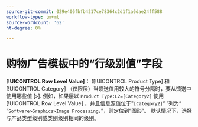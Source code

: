 ```yaml
---
source-git-commit: 029e406fbfb4217ce78364c2d1f1a6dae24ff588
workflow-type: tm+mt
source-wordcount: '62'
ht-degree: 0%

---
```

# 购物广告模板中的“行级别值”字段

**[!UICONTROL Row Level Value]：** ([!UICONTROL Product Type] 和 [!UICONTROL Category] （仅限层）当馈送值用较大的符号分隔时，要从馈送中使用哪些值 [`>`]. 例如，如果层以 `Product Type:L2=[Category2]` 使用 [!UICONTROL Row Level Value] ，并且信息源值位于&quot;`[Category2]`“ ”列为“ ”`Software>Graphics>Image Processing`，”，则定位到“图形”。 默认情况下，选择与产品类型级别或类别级别相同的级别。
